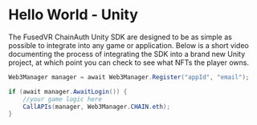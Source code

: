 # Hello World - Unity

The FusedVR ChainAuth Unity SDK are designed to be as simple as possible to integrate into any game or application. Below is a short video documenting the process of integrating the SDK into a brand new Unity project, at which point you can check to see what NFTs the player owns. 

```csharp
Web3Manager manager = await Web3Manager.Register("appId", "email");

if (await manager.AwaitLogin()) {
	//your game logic here
    CallAPIs(manager, Web3Manager.CHAIN.eth);
}
```